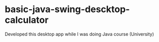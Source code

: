 # basic-java-swing-descktop-calculator

Developed this desktop app while I was doing Java course (University)